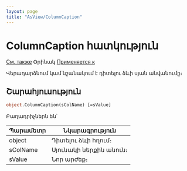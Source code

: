 ```yaml
---
layout: page
title: "AsView/ColumnCaption"
---
```



# ColumnCaption հատկություն

[См. также](../Asview.md) Օրինակ [Применяется к](../Asview.md)

Վերադարձնում կամ նշանակում է դիտելու ձևի սյան անվանումը։

## Շարահյուսություն

``` vb
object.ColumnCaption(sColName) [=sValue]  
```

Բաղադրիչներն են՝ 


| Պարամետր | Նկարագրություն |
|--|--|
| object | Դիտելու ձևի հղում։ |
| sColName| Սյունակի ներքին անուն։ |
| sValue | Նոր արժեք։ |

